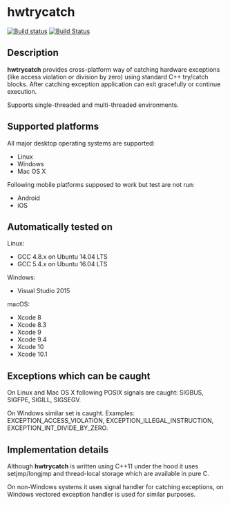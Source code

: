 # hwtrycatch

[![Build status](https://ci.appveyor.com/api/projects/status/cvvfms6c48opx2j0?svg=true)](https://ci.appveyor.com/project/kutelev/hwtrycatch)
[![Build Status](https://travis-ci.org/kutelev/hwtrycatch.svg?branch=master)](https://travis-ci.org/kutelev/hwtrycatch)

## Description ##

**hwtrycatch** provides cross-platform way of catching hardware exceptions (like access violation or division by zero) using standard C++ try/catch blocks. After catching exception application can exit gracefully or continue execution.

Supports single-threaded and multi-threaded environments.

## Supported platforms ##

All major desktop operating systems are supported:

* Linux
* Windows
* Mac OS X

Following mobile platforms supposed to work but test are not run:

* Android
* iOS

## Automatically tested on ##

Linux:
* GCC 4.8.x on Ubuntu 14.04 LTS
* GCC 5.4.x on Ubuntu 16.04 LTS

Windows:
* Visual Studio 2015

macOS:
* Xcode 8
* Xcode 8.3
* Xcode 9
* Xcode 9.4
* Xcode 10
* Xcode 10.1

## Exceptions which can be caught ##

On Linux and Mac OS X following POSIX signals are caught: SIGBUS, SIGFPE, SIGILL, SIGSEGV.

On Windows similar set is caught. Examples: EXCEPTION_ACCESS_VIOLATION, EXCEPTION_ILLEGAL_INSTRUCTION, EXCEPTION_INT_DIVIDE_BY_ZERO.

## Implementation details ##

Although **hwtrycatch** is written using C++11 under the hood it uses setjmp/longjmp and thread-local storage which are available in pure C.

On non-Windows systems it uses signal handler for catching exceptions, on Windows vectored exception handler is used for similar purposes.
